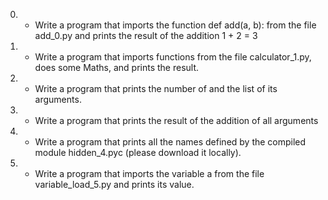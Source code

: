 0. - Write a program that imports the function def add(a, b): from the file add_0.py and prints the result of the addition 1 + 2 = 3

1. - Write a program that imports functions from the file calculator_1.py, does some Maths, and prints the result.

2. - Write a program that prints the number of and the list of its arguments.

3. - Write a program that prints the result of the addition of all arguments

4. - Write a program that prints all the names defined by the compiled module hidden_4.pyc (please download it locally).

5. - Write a program that imports the variable a from the file variable_load_5.py and prints its value.
